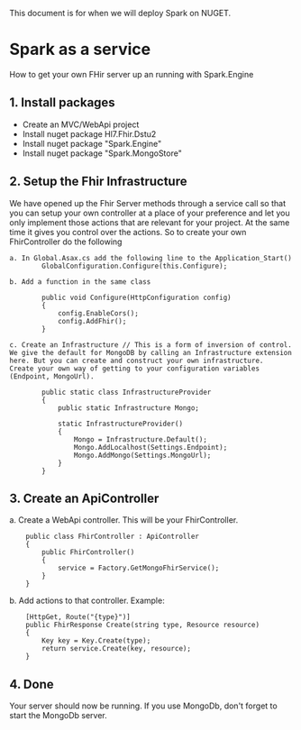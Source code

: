 This document is for when we will deploy Spark on NUGET. 

# Spark as a service

How to get your own FHir server up an running with Spark.Engine 

## 1. Install packages
- Create an MVC/WebApi project
- Install nuget package Hl7.Fhir.Dstu2
- Install nuget package "Spark.Engine"
- Install nuget package "Spark.MongoStore"


## 2. Setup the Fhir Infrastructure
We have opened up the Fhir Server methods through a service call so that you can setup your own controller at a place of your preference and let you only implement those actions that are relevant for your project.
At the same time it gives you control over the actions. So to create your own FhirController do the following
	
	a. In Global.Asax.cs add the following line to the Application_Start()
			GlobalConfiguration.Configure(this.Configure);
			
	b. Add a function in the same class
			
			public void Configure(HttpConfiguration config)
			{
				config.EnableCors();
				config.AddFhir();
			}
	
	c. Create an Infrastructure // This is a form of inversion of control. We give the default for MongoDB by calling an Infrastructure extension here. But you can create and construct your own infrastructure.
	Create your own way of getting to your configuration variables (Endpoint, MongoUrl). 
	
			public static class InfrastructureProvider
			{
				public static Infrastructure Mongo;

				static InfrastructureProvider()
				{
					Mongo = Infrastructure.Default();
					Mongo.AddLocalhost(Settings.Endpoint);
					Mongo.AddMongo(Settings.MongoUrl);
				}
			}
	
## 3. Create an ApiController

a. Create a WebApi controller. This will be your FhirController.

	    public class FhirController : ApiController
		{
			public FhirController()
			{
				service = Factory.GetMongoFhirService();
			}
		}

b. Add actions to that controller. Example:

		[HttpGet, Route("{type}")]
		public FhirResponse Create(string type, Resource resource)
		{
			Key key = Key.Create(type);
			return service.Create(key, resource);   
		}

	
## 4. Done	
Your server should now be running.
If you use MongoDb, don't forget to start the MongoDb server.